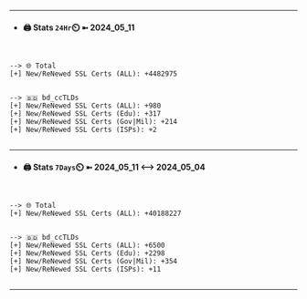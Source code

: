 

---
- #### 🖨️ **Stats** `24Hr`⏲️ ➼ 2024_05_11
```console


--> 🌐 Total
[+] New/ReNewed SSL Certs (ALL): +4482975


--> 🇧🇩 bd_ccTLDs
[+] New/ReNewed SSL Certs (ALL): +980
[+] New/ReNewed SSL Certs (Edu): +317
[+] New/ReNewed SSL Certs (Gov|Mil): +214
[+] New/ReNewed SSL Certs (ISPs): +2


```

---
- #### 🖨️ **Stats** `7Days`⏲️ ➼ 2024_05_11 <--> 2024_05_04
```console


--> 🌐 Total
[+] New/ReNewed SSL Certs (ALL): +40188227


--> 🇧🇩 bd_ccTLDs
[+] New/ReNewed SSL Certs (ALL): +6500
[+] New/ReNewed SSL Certs (Edu): +2298
[+] New/ReNewed SSL Certs (Gov|Mil): +354
[+] New/ReNewed SSL Certs (ISPs): +11


```

---

